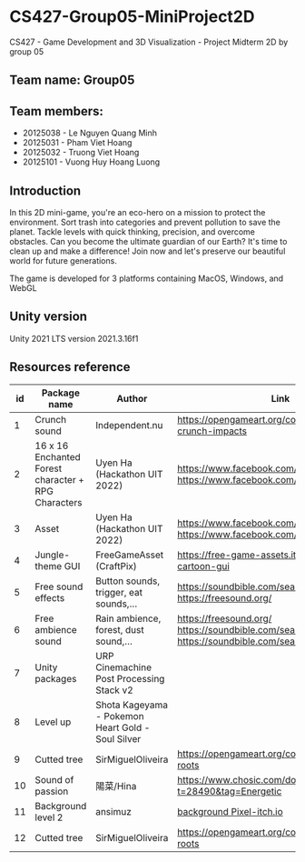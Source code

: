 # CS427-Group05-MiniProject2D

CS427 - Game Development and 3D Visualization - Project Midterm 2D by group 05

## **Team name: Group05**

## Team members:

- 20125038 - Le Nguyen Quang Minh
- 20125031 - Pham Viet Hoang
- 20125032 - Truong Viet Hoang
- 20125101 - Vuong Huy Hoang Luong

## Introduction

In this 2D mini-game, you're an eco-hero on a mission to protect the environment. Sort trash into categories and prevent pollution to save the planet. Tackle levels with quick thinking, precision, and overcome obstacles. Can you become the ultimate guardian of our Earth? It's time to clean up and make a difference! Join now and let's preserve our beautiful world for future generations.

The game is developed for 3 platforms containing MacOS, Windows, and WebGL

## Unity version

Unity 2021 LTS version 2021.3.16f1

## **Resources reference**

| id | Package name | Author | Link |
|----|---------------|----------------|------|
| 1 | Crunch sound | Independent.nu | https://opengameart.org/content/5-break-crunch-impacts |
| 2 | 16 x 16 Enchanted Forest character + RPG Characters | Uyen Ha (Hackathon UIT 2022) | https://www.facebook.com/GameUITHackathon <br/> https://www.facebook.com/sandra.mtnz.11 |
| 3 | Asset | Uyen Ha (Hackathon UIT 2022) | https://www.facebook.com/GameUITHackathon <br/> https://www.facebook.com/sandra.mtnz.11 |
| 4 | Jungle-theme GUI | FreeGameAsset (CraftPix) | https://free-game-assets.itch.io/free-jungle-cartoon-gui |
| 5 | Free sound effects | Button sounds, trigger, eat sounds,… | https://soundbible.com/search.php?q=button <br/> https://freesound.org/ |
| 6 | Free ambience sound | Rain ambience, forest, dust sound,… | https://freesound.org/ <br/> https://soundbible.com/search.php?q=button <br/> https://soundbible.com/search.php?q=button |
| 7 | Unity packages | URP <br/> Cinemachine <br/> Post Processing Stack v2 |  |
| 8 | Level up | Shota Kageyama - Pokemon Heart Gold - Soul Silver |  |
| 9 | Cutted tree | SirMiguelOliveira | https://opengameart.org/content/cutted-tree-roots |
| 10 | Sound of passion | 陽菜/Hina | https://www.chosic.com/download-audio/?t=28490&tag=Energetic |
| 11 | Background level 2 | ansimuz | [background Pixel-itch.io](https://ansimuz.itch.io/mountain-dusk-parallax-background/download/eyJleHBpcmVzIjoxNjkxMzc2NTM2LCJpZCI6MTMzODYwfQ%3d%3d.9x0ndehly37TfnOrqR1Tv3hZC4o%3d) |
| 12 | Cutted tree | SirMiguelOliveira | https://opengameart.org/content/cutted-tree-roots |
